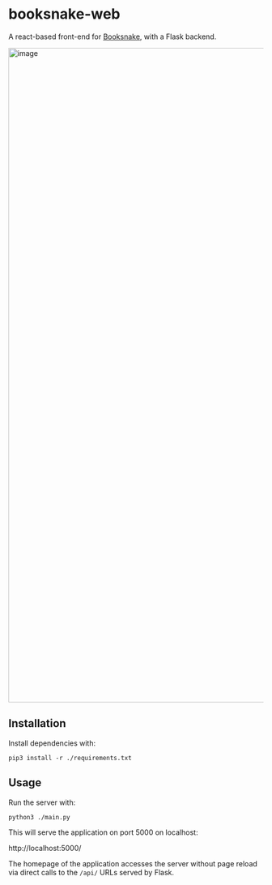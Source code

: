 # booksnake-web

A react-based front-end for [Booksnake](https://github.com/j6k4m8/booksnake), with a Flask backend.

<img width="1292" alt="image" src="https://user-images.githubusercontent.com/693511/107521411-836ee180-6b80-11eb-99b1-d22c51afbcf7.png">


## Installation

Install dependencies with:

```shell
pip3 install -r ./requirements.txt
```

## Usage

Run the server with:

```shell
python3 ./main.py
```

This will serve the application on port 5000 on localhost:

http://localhost:5000/

The homepage of the application accesses the server without page reload via direct calls to the `/api/` URLs served by Flask.
